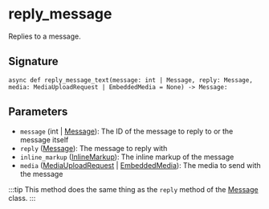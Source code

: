 # reply_message

Replies to a message.

## Signature

`async def reply_message_text(message: int | Message, reply: Message, media: MediaUploadRequest | EmbeddedMedia = None) -> Message:`

## Parameters

- `message` (int | [Message](../types/message)): The ID of the message to reply to or the message itself
- `reply` ([Message](../types/message)): The message to reply with
- `inline_markup` ([InlineMarkup](../types/inline_markup)): The inline markup of the message
- `media` ([MediaUploadRequest](../types/media_upload_request)  | [EmbeddedMedia](../types/embedded_media.md)): The media to send with the message


:::tip
This method does the same thing as the `reply` method of the [Message](../types/message) class.
:::